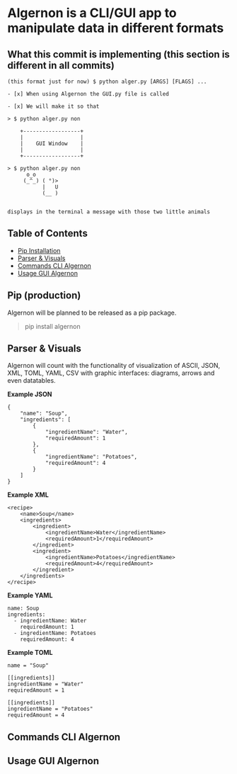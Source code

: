 # Algernon is a CLI/GUI app to manipulate data in different formats

## What this commit is implementing (this section is different in **all** commits)

    (this format just for now) $ python alger.py [ARGS] [FLAGS] ...

    - [x] When using Algernon the GUI.py file is called

    - [x] We will make it so that 

    > $ python alger.py non 

        +------------------+
        |                  |                    
        |    GUI Window    |
        |                  |
        +------------------+ 

    > $ python alger.py non
          o_o
         (_^_) ( °)>   
               |   U
               (__ )    


    displays in the terminal a message with those two little animals


## Table of Contents
  
  - [Pip Installation](#pip)
  - [Parser & Visuals](#parser-&-visuals)
  - [Commands CLI Algernon](#cli-commands)
  - [Usage GUI Algernon](#gui-usage)

<!-- 
## Mascot 
 
     -->
## Pip (production)

Algernon will be planned to be released as a pip package.

> pip install algernon

## Parser & Visuals

Algernon will count with the functionality of visualization of ASCII, JSON, XML, TOML, YAML, CSV with graphic interfaces: diagrams, arrows and even datatables.

**Example JSON**

    {
        "name": "Soup",
        "ingredients": [
            {
                "ingredientName": "Water",
                "requiredAmount": 1
            },
            {
                "ingredientName": "Potatoes",
                "requiredAmount": 4
            }
        ]
    }

**Example XML**

    <recipe>
        <name>Soup</name>
        <ingredients>
            <ingredient>
                <ingredientName>Water</ingredientName>
                <requiredAmount>1</requiredAmount>
            </ingredient>
            <ingredient>
                <ingredientName>Potatoes</ingredientName>
                <requiredAmount>4</requiredAmount>
            </ingredient>
        </ingredients>
    </recipe>

**Example YAML**

    name: Soup
    ingredients:
      - ingredientName: Water
        requiredAmount: 1
      - ingredientName: Potatoes
        requiredAmount: 4


**Example TOML**

    name = "Soup"

    [[ingredients]]
    ingredientName = "Water"
    requiredAmount = 1

    [[ingredients]]
    ingredientName = "Potatoes"
    requiredAmount = 4


## Commands CLI Algernon

## Usage GUI Algernon

<!-- From here on this is just ideas 

## Data Manipulation

- [visidata](https://github.com/saulpw/visidata) - Spreadsheet multitool for data discovery and arrangement.

### Processors

- [jq](https://github.com/stedolan/jq) - JSON processor.
- [yq](https://github.com/kislyuk/yq) - YAML processor.
- [dasel](https://github.com/tomwright/dasel) - JSON/YAML/TOML/XML processor (like jq/yq).
- [yaml-cli](https://github.com/pandastrike/yaml-cli) - Query/update YAML.
- [ramda-cli](https://github.com/raine/ramda-cli) - Process data with functional pipelines.
- [xq](https://github.com/sibprogrammer/xq) - XML and HTML beautifier and content extractor.

### JSON

- [jp](https://github.com/therealklanni/jp) - JSON parser.
- [fx](https://github.com/antonmedv/fx) - Command-line JSON viewer.
- [vj](https://github.com/busyloop/vj) - Makes JSON human readable.
- [underscore-cli](https://github.com/ddopson/underscore-cli) - Utility-belt for hacking JSON and Javascript.
- [strip-json-comments-cli](https://github.com/sindresorhus/strip-json-comments-cli) - Strip comments from JSON.
- [GROQ](https://github.com/sanity-io/groq-cli) – JSON processor with queries and projections.
- [gron](https://github.com/tomnomnom/gron) - Make JSON greppable.

### YAML

- [dyff](https://github.com/homeport/dyff) - YAML diff tool.

### Columns

- [parse-columns-cli](https://github.com/sindresorhus/parse-columns-cli) - Parse text columns to JSON.
- [q](http://harelba.github.io/q/) - Execution of SQL-like queries on CSV/TSV/tabular text file.

### Text

- [figlet](http://www.figlet.org/) - Creates large text out of ASCII characters.
- [stegcloak](https://github.com/kurolabs/stegcloak) - Hide secrets with invisible characters in plain text securely.

-->
